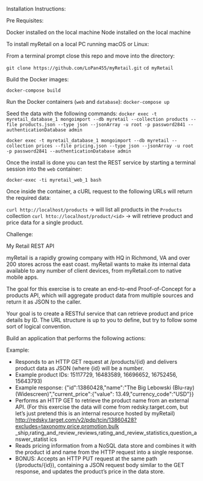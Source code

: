 Installation Instructions:

Pre Requisites:

Docker installed on the local machine
Node installed on the local machine


To install myRetail on a local PC running macOS or Linux:

From a terminal prompt close this repo and move into the directory:

`git clone https://github.com/LoPan455/myRetail.git`
`cd myRetail`

Build the Docker images:

`docker-compose build`

Run the Docker containers (`web` and `database`):
`docker-compose up`

Seed the data with the following commands:
`docker exec -t myretail_database_1 mongoimport --db myretail --collection products --file products.json --type json --jsonArray -u root -p password2841 --authenticationDatabase admin`

`docker exec -t myretail_database_1 mongoimport --db myretail --collection prices --file pricing.json --type json --jsonArray -u root -p password2841 --authenticationDatabase admin`

Once the install is done you can test the REST service by starting a terminal session into the `web` container:

`docker-exec -ti myretail_web_1 bash`

Once inside the container, a cURL request to the following URLs will return the required data:

`curl http://localhost/products` -> will list all products in the `Products` collection
`curl htto://localhost/product/<id>` -> will retrieve product and price data for a single product.




Challenge:

My Retail REST API

myRetail is a rapidly growing company with HQ in Richmond, VA and over 200 stores
across the east coast. myRetail wants to make its internal data available to any number
of client devices, from myRetail.com to native mobile apps.

The goal for this exercise is to create an end-to-end Proof-of-Concept for a products API,
which will aggregate product data from multiple sources and return it as JSON to the
caller.

Your goal is to create a RESTful service that can retrieve product and price details by ID.
The URL structure is up to you to define, but try to follow some sort of logical
convention.

Build an application that performs the following actions:

Example:
* Responds to an HTTP GET request at /products/{id} and delivers product data as
JSON (where {id} will be a number.
* Example product IDs: 15117729, 16483589, 16696652, 16752456, 15643793)
* Example response: {&quot;id&quot;:13860428,&quot;name&quot;:&quot;The Big Lebowski (Blu-ray)
(Widescreen)&quot;,&quot;current_price&quot;:{&quot;value&quot;: 13.49,&quot;currency_code&quot;:&quot;USD&quot;}}
* Performs an HTTP GET to retrieve the product name from an external API. (For
this exercise the data will come from redsky.target.com, but let’s just pretend
this is an internal resource hosted by myRetail)
http://redsky.target.com/v2/pdp/tcin/13860428?excludes=taxonomy,price,promotion,bulk
_ship,rating_and_review_reviews,rating_and_review_statistics,question_answer_statist
ics
* Reads pricing information from a NoSQL data store and combines it with the
product id and name from the HTTP request into a single response.  
* BONUS: Accepts an HTTP PUT request at the same path (/products/{id}),
containing a JSON request body similar to the GET response, and updates the
product’s price in the data store.